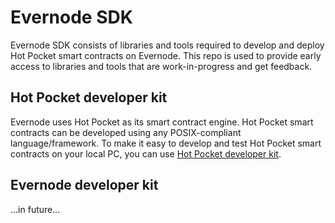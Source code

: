 # Evernode SDK
Evernode SDK consists of libraries and tools required to develop and deploy Hot Pocket smart contracts on Evernode. This repo is used to provide early access to libraries and tools that are work-in-progress and get feedback.

## Hot Pocket developer kit
Evernode uses Hot Pocket as its smart contract engine. Hot Pocket smart contracts can be developed using any POSIX-compliant language/framework. To make it easy to develop and test Hot Pocket smart contracts on your local PC, you can use [Hot Pocket developer kit](hpdevkit).

## Evernode developer kit
...in future...